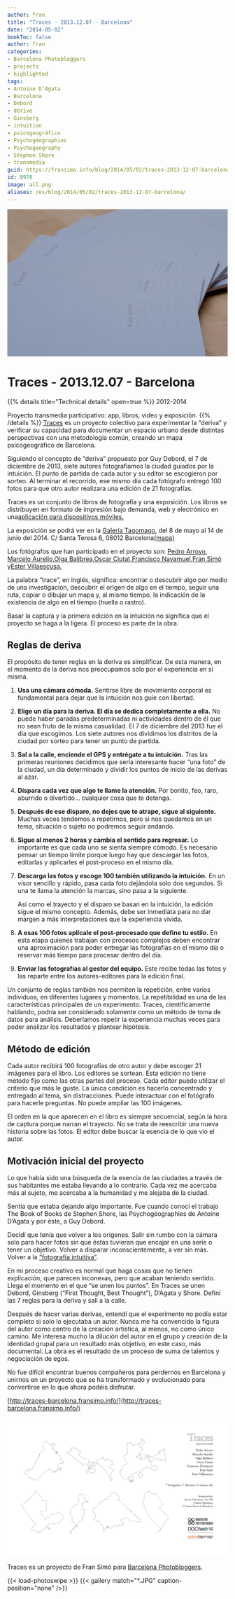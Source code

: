 ```yaml
---
author: fran
title: "Traces - 2013.12.07 - Barcelona"
date: "2014-05-02"
bookToc: false
author: fran
categories:
- Barcelona Photobloggers
- projects
- highlighted
tags:
- Antoine D’Agata
- Barcelona
- Debord
- dérive
- Ginsberg
- intuition
- psicogeográfico
- Psychogéographies
- Psychogeography
- Stephen Shore
- transmedia
guid: https://fransimo.info/blog/2014/05/02/traces-2013-12-07-barcelona/
id: 8978
image: all.png
aliases: /es/blog/2014/05/02/traces-2013-12-07-barcelona/
---
```

![DSCF1435.jpg](DSCF1435.jpg)

# Traces - 2013.12.07 - Barcelona
{{% details title="Technical details" open=true %}}
2012-2014  

Proyecto transmedia participativo: app, libros, video y exposición.
{{% /details %}}
[Traces](http://traces-barcelona.fransimo.info/) es un proyecto colectivo para experimentar la “deriva” y verificar su
capacidad para documentar un espacio urbano desde distintas perspectivas con una metodología común, creando un mapa
psicogeográfico de Barcelona.

Siguiendo el concepto de “deriva” propuesto por Guy Debord, el 7 de diciembre de 2013, siete autores fotografiamos la
ciudad guiados por la intuición. El punto de partida de cada autor y su editor se escogieron por sorteo. Al terminar el
recorrido, ese mismo día cada fotógrafo entregó 100 fotos para que otro autor realizara una edición de 21 fotografías.

Traces es un conjunto de libros de fotografía y una exposición. Los libros se distribuyen en formato de impresión bajo
demanda, web y electrónico en
una[aplicación para dispositivos móviles.](https://itunes.apple.com/us/app/traces/id866756528?ls=1&mt=8)

La exposición se podrá ver en la [Galería Tagomago](http://tagomago.com/), del 8 de mayo al 14 de junio del 2014. C/
Santa Teresa 6, 08012
Barcelona[(mapa)](https://maps.google.es/maps?q=Carrer+Santa+Teresa,+6,+Barcelona&hl=en&sll=41.39479,2.148768&sspn=0.164317,0.334053&hnear=Carrer+Santa+Teresa,+6,+08012+Barcelona&t=m&z=16)

Los fotógrafos que han participado en el proyecto
son: [Pedro Arroyo](http://www.pedroarroyo.es/), [Marcelo Aurelio](http://marceloaurelio.com/),[Olga Balibrea](http://www.olgabalibrea.com/),[Oscar Ciutat](http://oscarciutat.com/en/),[Francisco Navamuel](http://www.francisconavamuel.net/),[Fran Simó](http://fransimo.info/)
y[Ester Villaescusa.](http://estervillaescusa.com/)

La palabra “trace”, en inglés, significa: encontrar o descubrir algo por medio de una investigación, descubrir el orígen
de algo en el tiempo, seguir una ruta, copiar o dibujar un mapa y, al mismo tiempo, la indicación de la existencia de
algo en el tiempo (huella o rastro).

Basar la captura y la primera edición en la intuición no significa que el proyecto se haga a la ligera. El proceso es
parte de la obra.

## Reglas de deriva

El propósito de tener reglas en la deriva es simplificar. De esta manera, en el momento de la deriva nos preocupamos
solo por el experiencia en sí misma.

1. **Usa una cámara cómoda.**
   Sentirse libre de movimiento corporal es fundamental para dejar que la intuición nos guíe con libertad.
2. **Elige un día para la deriva. El día se dedica completamente a ella.**
   No puede haber paradas predeterminadas ni actividades dentro de él que no sean fruto de la misma casualidad. El 7 de
   diciembre del 2013 fue el día que escogimos. Los siete autores nos dividimos los distritos de la ciudad por sorteo para
   tener un punto de partida.

3. **Sal a la calle, enciende el GPS y entrégate a tu intuición.**
   Tras las primeras reuniones decidimos que sería interesante hacer “una foto” de la ciudad, un día determinado y dividir
   los puntos de inicio de las derivas al azar.

4. **Dispara cada vez que algo te llame la atención.**
   Por bonito, feo, raro, aburrido o divertido… cualquier cosa que te detenga.

5. **Después de ese disparo, no dejes que te atrape, sigue al siguiente.**
   Muchas veces tendemos a repetirnos, pero si nos quedamos en un tema, situación o sujeto no podremos seguir andando.

6. **Sigue al menos 2 horas y cambia el sentido para regresar.**
   Lo importante es que cada uno se sienta siempre cómodo. Es necesario pensar un tiempo límite porque luego hay que
   descargar las fotos, editarlas y aplicarles el post-proceso en el mismo día.

7. **Descarga las fotos y escoge 100 también utilizando la intuición.**
   En un visor sencillo y rápido, pasa cada foto dejándola solo dos segundos. Si una te llama la atención la marcas, sino
   pasa a la siguiente.

   Así como el trayecto y el disparo se basan en la intuición, la edición sigue el mismo concepto. Además, debe ser
   inmediata para no dar margen a más interpretaciones que la experiencia vivida.

8. **A esas 100 fotos aplícale el post-procesado que define tu estilo.**
   En esta etapa quienes trabajan con procesos complejos deben encontrar una aproximación para poder entregar las
   fotografías en el mismo día o reservar más tiempo para procesar dentro del día.

9. **Enviar las fotografías al gestor del equipo.**
   Este recibe todas las fotos y las reparte entre los autores-editores para la edición final.

Un conjunto de reglas también nos permiten la repetición, entre varios individuos, en diferentes lugares y momentos. La
repetibilidad es una de las características principales de un experimento. Traces, científicamente hablando, podría ser
considerado solamente como un método de toma de datos para análisis. Deberíamos repetir la experiencia muchas veces para
poder analizar los resultados y plantear hipótesis.

## Método de edición

Cada autor recibirá 100 fotografías de otro autor y debe escoger 21 imágenes para el libro. Los editores se sortean.
Esta edición no tiene método fijo como las otras partes del proceso. Cada editor puede utilizar el criterio que más le
guste. La única condición es hacerlo concentrado y entregado al tema, sin distracciones. Puede interactuar con el
fotógrafo para hacerle preguntas. No puede ampliar las 100 imágenes.

El orden en la que aparecen en el libro es siempre secuencial, según la hora de captura porque narran el trayecto. No se
trata de reescribir una nueva historia sobre las fotos. El editor debe buscar la esencia de lo que vio el autor.

## Motivación inicial del proyecto

Lo que había sido una búsqueda de la esencia de las ciudades a través de sus habitantes me estaba llevando a lo
contrario. Cada vez me acercaba más al sujeto, me acercaba a la humanidad y me alejaba de la ciudad.

Sentía que estaba dejando algo importante. Fue cuando conocí el trabajo The Book of Books de Stephen Shore, las
Psychogéographies de Antoine D’Agata y por éste, a Guy Debord.

Decidí que tenía que volver a los orígenes. Salir sin rumbo con la cámara solo para hacer fotos sin que éstas tuvieran
que encajar en una serie o tener un objetivo. Volver a disparar inconscientemente, a ver sin más. Volver a
la [“fotografía intuitiva”](http://barcelonaphotobloggers.org/2009/01/01/fotografia-intuitiva/).

En mi proceso creativo es normal que haga cosas que no tienen explicación, que parecen inconexas, pero que acaban
teniendo sentido. Llega el momento en el que “se unen los puntos”. En Traces se unen Debord, Ginsberg (“First Thought,
Best Thought”), D’Agata y Shore. Definí las 7 reglas para la deriva y salí a la calle.

Después de hacer varias derivas, entendí que el experimento no podía estar completo si solo lo ejecutaba un autor. Nunca
me ha convencido la figura del autor como centro de la creación artística, al menos, no como único camino. Me interesa
mucho la dilución del autor en el grupo y creación de la identidad grupal para un resultado más objetivo, en este caso,
más documental. La obra es el resultado de un proceso de suma de talentos y negociación de egos.

No fue difícil encontrar buenos compañeros para perdernos en Barcelona y unirnos en un proyecto que se ha transformado y
evolucionado para convertirse en lo que ahora podéis disfrutar.

[http://traces-barcelona.fransimo.info/](http://traces-barcelona.fransimo.info/)

![all](all.png)

Traces es un proyecto de Fran Simó para [Barcelona Photobloggers](http://barcelonaphotobloggers.org/).

{{< load-photoswipe >}}
{{< gallery match="*.JPG" caption-position="none" />}}